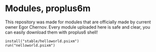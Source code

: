 # Modules, proplus6m
This repository was made for modules that are officially made by current owner Egor Chernov. Every module uploaded here is safe and clear, you can easily download them with proplus6 shell!
  ```
  install("stable/helloworld.psixm")
  run("nelloworld.psixm")
  ```
